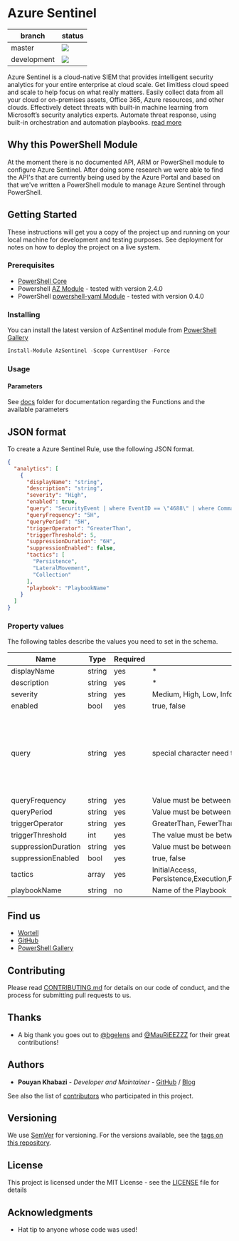 # Azure Sentinel

| branch      | status                                                                                         |
| ----------- | ---------------------------------------------------------------------------------------------- |
| master      | ![](https://github.com/wortell/AZSentinel/workflows/Build-Module/badge.svg?branch=master)      |
| development | ![](https://github.com/wortell/AZSentinel/workflows/Build-Module/badge.svg?branch=development) |

Azure Sentinel is a cloud-native SIEM that provides intelligent security analytics for your entire enterprise at cloud scale. Get limitless cloud speed and scale to help focus on what really matters. Easily collect data from all your cloud or on-premises assets, Office 365, Azure resources, and other clouds. Effectively detect threats with built-in machine learning from Microsoft’s security analytics experts. Automate threat response, using built-in orchestration and automation playbooks. [read more](https://docs.microsoft.com/en-us/azure/sentinel/overview)

## Why this PowerShell Module

At the moment there is no documented API, ARM or PowerShell module to configure Azure Sentinel. After doing some research we were able to find the API's that are currently being used by the Azure Portal and based on that we've written a PowerShell module to manage Azure Sentinel through PowerShell.

## Getting Started

These instructions will get you a copy of the project up and running on your local machine for development and testing purposes. See deployment for notes on how to deploy the project on a live system.

### Prerequisites

* [PowerShell Core](https://github.com/PowerShell/PowerShell)
* Powershell [AZ Module](https://www.powershellgallery.com/packages/Az) - tested with version 2.4.0
* PowerShell [powershell-yaml Module](https://www.powershellgallery.com/packages/powershell-yaml) - tested with version 0.4.0

### Installing

You can install the latest version of AzSentinel module from [PowerShell Gallery](https://www.powershellgallery.com/packages/AzSentinel)

```PowerShell
Install-Module AzSentinel -Scope CurrentUser -Force
```

### Usage

#### Parameters

See [docs](https://github.com/wortell/AzSentinel/tree/master/docs) folder for documentation regarding the Functions and the available parameters

## JSON format

To create a Azure Sentinel Rule, use the following JSON format.

```JSON
{
  "analytics": [
    {
      "displayName": "string",
      "description": "string",
      "severity": "High",
      "enabled": true,
      "query": "SecurityEvent | where EventID == \"4688\" | where CommandLine contains \"-noni -ep bypass $\"",
      "queryFrequency": "5H",
      "queryPeriod": "5H",
      "triggerOperator": "GreaterThan",
      "triggerThreshold": 5,
      "suppressionDuration": "6H",
      "suppressionEnabled": false,
      "tactics": [
        "Persistence",
        "LateralMovement",
        "Collection"
      ],
      "playbook": "PlaybookName"
    }
  ]
}
```

### Property values

The following tables describe the values you need to set in the schema.

| Name                | Type   | Required | Allowed Values                                                                                                                                                      | Example                                                                                           |
| ------------------- | ------ | -------- | ------------------------------------------------------------------------------------------------------------------------------------------------------------------- | ------------------------------------------------------------------------------------------------- |
| displayName         | string | yes      | *                                                                                                                                                                   | DisplayName                                                                                       |
| description         | string | yes      | *                                                                                                                                                                   | Description                                                                                       |
| severity            | string | yes      | Medium, High, Low, Informational                                                                                                                                    | Medium                                                                                            |
| enabled             | bool   | yes      | true, false                                                                                                                                                         | true                                                                                              |
| query               | string | yes      | special character need to be escaped by \                                                                                                                           | SecurityEvent \| where EventID == \"4688\" \| where CommandLine contains \\"-noni -ep bypass $\\" |
| queryFrequency      | string | yes      | Value must be between 5 minutes and 24 hours                                                                                                                        | 5H                                                                                                |
| queryPeriod         | string | yes      | Value must be between 5 minutes and 24 hours                                                                                                                        | 1440M                                                                                             |
| triggerOperator     | string | yes      | GreaterThan, FewerThan, EqualTo, NotEqualTo                                                                                                                         | GreaterThan                                                                                       |
| triggerThreshold    | int    | yes      | The value must be between 0 and 10000                                                                                                                               | 5                                                                                                 |
| suppressionDuration | string | yes      | Value must be between 5 minutes and 24 hours                                                                                                                        | 11H                                                                                               |
| suppressionEnabled  | bool   | yes      | true, false                                                                                                                                                         | true                                                                                              |
| tactics             | array  | yes      | InitialAccess, Persistence,Execution,PrivilegeEscalation,DefenseEvasion,CredentialAccess,LateralMovement,Discovery,Collection,Exfiltration,CommandAndControl,Impact | true                                                                                              |
| playbookName        | string | no       | Name of the Playbook                                                                                                                                                | playbook01                                                                                        |

## Find us

* [Wortell](https://security.wortell.nl/)
* [GitHub](https://github.com/wortell/AZSentinel)
* [PowerShell Gallery](https://www.powershellgallery.com/packages/AzSentinel)

## Contributing

Please read [CONTRIBUTING.md](CONTRIBUTING.md) for details on our code of conduct, and the process for submitting pull requests to us.

## Thanks

* A big thank you goes out to [@bgelens](https://github.com/bgelens) and [@MauRiEEZZZ](https://github.com/MauRiEEZZZ) for their great contributions!

## Authors

* **Pouyan Khabazi** - *Developer and Maintainer* - [GitHub](https://github.com/pkhabazi) / [Blog](https://pkm-technology.com)

See also the list of [contributors](https://github.com/wortell/AzSentinel/contributors) who participated in this project.

## Versioning

We use [SemVer](http://semver.org/) for versioning. For the versions available, see the [tags on this repository](https://github.com/wortell/AzSentinel/tags).

## License

This project is licensed under the MIT License - see the [LICENSE](LICENSE) file for details

## Acknowledgments

* Hat tip to anyone whose code was used!
